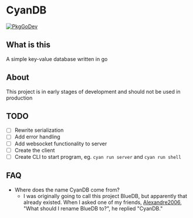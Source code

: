 # CyanDB

[![PkgGoDev](https://pkg.go.dev/badge/github.com/SatvikR/cyan-db)](https://pkg.go.dev/github.com/SatvikR/cyan-db)

## What is this

A simple key-value database written in go

## About

This project is in early stages of development and should not be used in production

## TODO

- [ ] Rewrite serialization
- [ ] Add error handling
- [ ] Add websocket functionality to server
- [ ] Create the client
- [ ] Create CLI to start program, eg. `cyan run server` and `cyan run shell`

## FAQ

- Where does the name CyanDB come from?
    - I was originally going to call this project BlueDB, but apparently that already existed. 
    When I asked one of my friends, [Alexandre2006](https://github.com/Alexandre2006), "What should I rename BlueDB to?", he replied "CyanDB."
